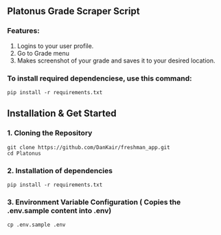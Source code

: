 ## Platonus Grade Scraper Script
### Features:
1. Logins to your user profile.
2. Go to Grade menu
3. Makes screenshot of your grade and saves it to your desired location.

### To install required dependenciese, use this command: 

```pip install -r requirements.txt```

## Installation & Get Started
### 1. Cloning the Repository
```
git clone https://github.com/DanKair/freshman_app.git
cd Platonus
```
### 2. Installation of dependencies
```
pip install -r requirements.txt
```

### 3. Environment Variable Configuration ( Copies the .env.sample content into .env)
```
cp .env.sample .env
```